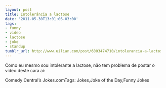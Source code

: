 ```yaml
---
layout: post
title: Intolerância a lactose
date: '2011-05-30T13:01:06-03:00'
tags:
- funny
- video
- lactose
- joke
- standup
tumblr_url: http://www.uilian.com/post/6003474710/intolerancia-a-lactose
---
```

Como eu mesmo sou intolerante a lactose, não tem problema de postar o vídeo deste cara aí:

Comedy Central’s Jokes.comTags: Jokes,Joke of the Day,Funny Jokes
